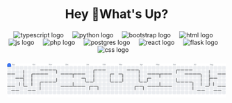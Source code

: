 <h1 align="center">Hey 👋What's Up?</h1>

###

<div align="center">
  <img src="https://skillicons.dev/icons?i=ts" height="60" alt="typescript logo"  />
  <img width="12" />
  <img src="https://skillicons.dev/icons?i=py" height="60" alt="python logo"  />
  <img width="12" />
  <img src="https://skillicons.dev/icons?i=bootstrap" height="60" alt="bootstrap logo"  />
  <img width="12" />
  <img src="https://skillicons.dev/icons?i=html" height="60" alt="html logo"  />
  <img width="12" />
  <img src="https://skillicons.dev/icons?i=js" height="60" alt="js logo"  />
  <img width="12" />
  <img src="https://skillicons.dev/icons?i=php" height="60" alt="php logo"  />
  <img width="12" />
  <img src="https://skillicons.dev/icons?i=postgres" height="60" alt="postgres logo"  />
  <img width="12" />
  <img src="https://skillicons.dev/icons?i=react" height="60" alt="react logo"  />
  <img width="12" />
  <img src="https://skillicons.dev/icons?i=flask" height="60" alt="flask logo"  />
  <img width="12" />
  <img src="https://skillicons.dev/icons?i=css" height="60" alt="css logo"  />
  <img width="12" />
</div>

###

<picture>
  <source media="(prefers-color-scheme: dark)" srcset="https://raw.githubusercontent.com/Gabrielchr1/Gabrielchr1/output/pacman-contribution-graph-dark.svg">
  <source media="(prefers-color-scheme: light)" srcset="https://raw.githubusercontent.com/Gabrielchr1/Gabrielchr1/output/pacman-contribution-graph.svg">
  <img alt="pacman contribution graph" src="https://raw.githubusercontent.com/Gabrielchr1/Gabrielchr1/output/pacman-contribution-graph.svg">
</picture>

###
